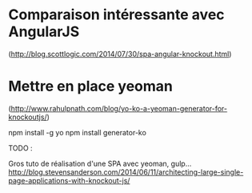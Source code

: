 
# Comparaison intéressante avec AngularJS
(http://blog.scottlogic.com/2014/07/30/spa-angular-knockout.html)


# Mettre en place yeoman
(http://www.rahulpnath.com/blog/yo-ko-a-yeoman-generator-for-knockoutjs/)

npm install -g yo
npm install generator-ko




TODO :

Gros tuto de réalisation d'une SPA avec yeoman, gulp...
http://blog.stevensanderson.com/2014/06/11/architecting-large-single-page-applications-with-knockout-js/
